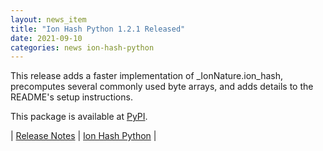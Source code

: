 ```yaml
---
layout: news_item
title: "Ion Hash Python 1.2.1 Released"
date: 2021-09-10
categories: news ion-hash-python
---
```

This release adds a faster implementation of _IonNature.ion_hash, precomputes several commonly used byte arrays,
and adds details to the README's setup instructions.

This package is available at [PyPI](https://pypi.org/project/ionhash/).

| [Release Notes](https://github.com/amzn/ion-hash-python/releases/tag/v1.2.1) | [Ion Hash Python](https://github.com/amzn/ion-hash-python) |